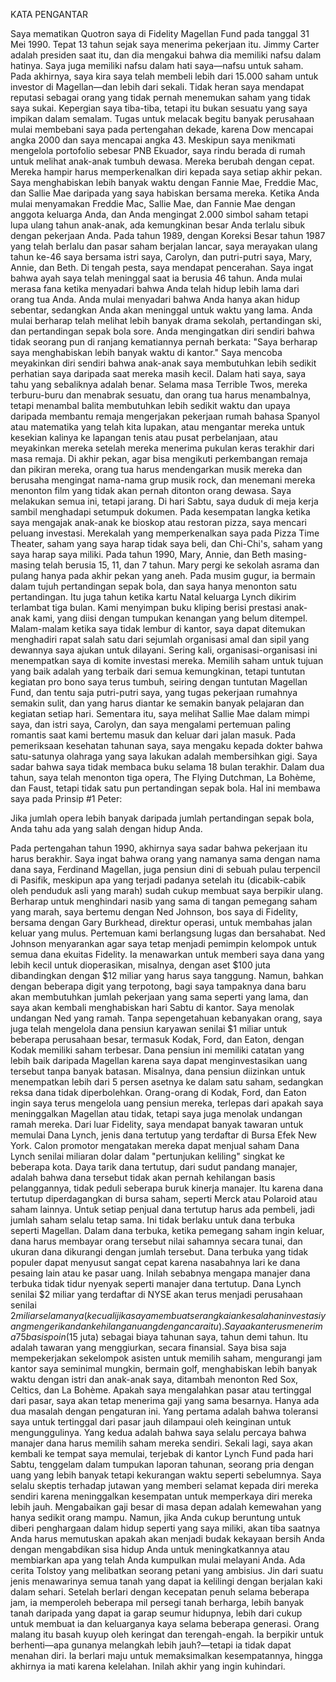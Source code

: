 KATA PENGANTAR

Saya mematikan Quotron saya di Fidelity Magellan Fund pada tanggal 31 Mei 1990. Tepat 13 tahun sejak saya menerima pekerjaan itu. Jimmy Carter adalah presiden saat itu, dan dia mengakui bahwa dia memiliki nafsu dalam hatinya. Saya juga memiliki nafsu dalam hati saya—nafsu untuk saham. Pada akhirnya, saya kira saya telah membeli lebih dari 15.000 saham untuk investor di Magellan—dan lebih dari sekali. Tidak heran saya mendapat reputasi sebagai orang yang tidak pernah menemukan saham yang tidak saya sukai. Kepergian saya tiba-tiba, tetapi itu bukan sesuatu yang saya impikan dalam semalam. Tugas untuk melacak begitu banyak perusahaan mulai membebani saya pada pertengahan dekade, karena Dow mencapai angka 2000 dan saya mencapai angka 43. Meskipun saya menikmati mengelola portofolio sebesar PNB Ekuador, saya rindu berada di rumah untuk melihat anak-anak tumbuh dewasa. Mereka berubah dengan cepat. Mereka hampir harus memperkenalkan diri kepada saya
setiap akhir pekan. Saya menghabiskan lebih banyak waktu dengan Fannie Mae, Freddie Mac, dan
Sallie Mae daripada yang saya habiskan bersama mereka.
Ketika Anda mulai menyamakan Freddie Mac, Sallie Mae, dan Fannie Mae dengan
anggota keluarga Anda, dan Anda mengingat 2.000 simbol saham tetapi lupa
ulang tahun anak-anak, ada kemungkinan besar Anda terlalu sibuk dengan
pekerjaan Anda.
Pada tahun 1989, dengan Koreksi Besar tahun 1987 yang telah berlalu dan pasar saham berjalan lancar, saya merayakan ulang tahun ke-46 saya bersama istri saya,
Carolyn, dan putri-putri saya, Mary, Annie, dan Beth. Di tengah pesta, saya mendapat pencerahan. Saya ingat bahwa ayah saya telah meninggal saat ia berusia 46 tahun.
Anda mulai merasa fana ketika menyadari bahwa Anda telah hidup lebih lama dari orang tua Anda. Anda mulai menyadari bahwa Anda hanya akan hidup sebentar, sedangkan Anda akan meninggal untuk waktu yang lama. Anda mulai berharap telah melihat lebih banyak drama sekolah, pertandingan ski, dan pertandingan sepak bola sore. Anda mengingatkan diri sendiri bahwa tidak seorang pun di ranjang kematiannya pernah berkata: "Saya berharap saya menghabiskan lebih banyak waktu di kantor." Saya mencoba meyakinkan diri sendiri bahwa anak-anak saya membutuhkan lebih sedikit perhatian saya daripada saat mereka masih kecil. Dalam hati saya, saya tahu yang sebaliknya adalah benar. Selama masa Terrible Twos, mereka terburu-buru dan menabrak sesuatu, dan orang tua harus menambalnya, tetapi menambal balita membutuhkan lebih sedikit waktu dan upaya daripada membantu remaja mengerjakan pekerjaan rumah bahasa Spanyol atau matematika yang telah kita lupakan, atau mengantar mereka untuk kesekian kalinya ke lapangan tenis atau pusat perbelanjaan, atau meyakinkan mereka setelah mereka menerima pukulan keras terakhir dari masa remaja. Di akhir pekan, agar bisa mengikuti perkembangan remaja dan pikiran mereka,
orang tua harus mendengarkan musik mereka dan berusaha mengingat
nama-nama grup musik rock, dan menemani mereka menonton film yang tidak akan pernah ditonton orang dewasa. Saya melakukan semua ini, tetapi jarang. Di hari Sabtu, saya duduk di meja kerja sambil menghadapi setumpuk dokumen. Pada kesempatan langka ketika saya mengajak anak-anak ke bioskop atau restoran pizza, saya mencari peluang investasi. Merekalah yang memperkenalkan saya pada Pizza Time Theater, saham yang saya harap tidak saya beli, dan Chi-Chi's, saham yang saya harap saya miliki.
Pada tahun 1990, Mary, Annie, dan Beth masing-masing telah berusia 15, 11, dan 7 tahun. Mary pergi ke sekolah asrama dan pulang hanya pada akhir pekan yang aneh. Pada musim gugur, ia bermain dalam tujuh pertandingan sepak bola, dan saya hanya menonton satu pertandingan. Itu juga tahun ketika kartu Natal keluarga Lynch dikirim terlambat tiga bulan. Kami menyimpan buku kliping berisi prestasi anak-anak kami, yang diisi dengan tumpukan kenangan yang belum ditempel. Malam-malam ketika saya tidak lembur di kantor, saya dapat ditemukan menghadiri rapat salah satu dari sejumlah organisasi amal dan sipil yang dewannya saya ajukan untuk dilayani. Sering kali, organisasi-organisasi ini menempatkan saya di komite investasi mereka. Memilih saham untuk tujuan yang baik adalah yang terbaik dari semua kemungkinan, tetapi tuntutan kegiatan pro bono saya terus tumbuh, seiring dengan tuntutan Magellan Fund, dan tentu saja putri-putri saya, yang tugas pekerjaan rumahnya semakin sulit, dan yang harus diantar ke semakin banyak pelajaran dan kegiatan setiap hari. Sementara itu, saya melihat Sallie Mae dalam mimpi saya, dan istri saya, Carolyn, dan saya mengalami pertemuan paling romantis saat kami bertemu masuk dan keluar dari jalan masuk. Pada pemeriksaan kesehatan tahunan saya, saya mengaku kepada dokter bahwa satu-satunya olahraga yang saya lakukan adalah membersihkan gigi. Saya sadar bahwa saya tidak membaca buku selama 18 bulan terakhir. Dalam dua tahun, saya telah menonton tiga opera, The Flying Dutchman, La Bohème, dan Faust, tetapi tidak satu pun pertandingan sepak bola. Hal ini membawa saya pada Prinsip #1 Peter:

Jika jumlah opera lebih banyak daripada jumlah pertandingan sepak bola, Anda tahu ada yang salah dengan hidup Anda.

Pada pertengahan tahun 1990, akhirnya saya sadar bahwa pekerjaan itu harus berakhir. Saya ingat bahwa orang yang namanya sama dengan nama dana saya, Ferdinand Magellan, juga pensiun dini di sebuah pulau terpencil di Pasifik, meskipun apa yang terjadi padanya setelah itu (dicabik-cabik oleh penduduk asli yang marah) sudah cukup membuat saya berpikir ulang. Berharap untuk menghindari nasib yang sama di tangan pemegang saham yang marah, saya bertemu dengan Ned Johnson, bos saya di Fidelity, bersama dengan Gary Burkhead, direktur operasi, untuk membahas jalan keluar yang mulus. Pertemuan kami berlangsung lugas dan bersahabat. Ned Johnson menyarankan agar saya tetap menjadi pemimpin kelompok untuk semua dana ekuitas Fidelity. Ia menawarkan untuk memberi saya dana yang lebih kecil untuk dioperasikan, misalnya, dengan aset $100 juta dibandingkan dengan $12 miliar yang harus saya tanggung. Namun, bahkan dengan beberapa digit yang terpotong, bagi saya tampaknya dana baru akan membutuhkan jumlah pekerjaan yang sama seperti yang lama, dan saya akan kembali menghabiskan hari Sabtu di kantor. Saya menolak undangan Ned yang ramah. Tanpa sepengetahuan kebanyakan orang, saya juga telah mengelola dana pensiun karyawan senilai $1 miliar untuk beberapa perusahaan besar, termasuk Kodak, Ford, dan Eaton, dengan Kodak memiliki saham terbesar. Dana pensiun ini memiliki catatan yang lebih baik daripada Magellan karena saya dapat menginvestasikan uang tersebut tanpa banyak batasan. Misalnya, dana pensiun diizinkan untuk menempatkan lebih dari 5 persen asetnya ke dalam satu saham, sedangkan reksa dana tidak diperbolehkan. Orang-orang di Kodak, Ford, dan Eaton ingin saya terus mengelola uang pensiun mereka, terlepas dari apakah saya meninggalkan Magellan atau tidak, tetapi saya juga menolak undangan ramah mereka. Dari luar Fidelity, saya mendapat banyak tawaran untuk memulai Dana Lynch, jenis dana tertutup yang terdaftar di Bursa Efek New York. Calon promotor mengatakan mereka dapat menjual saham Dana Lynch senilai miliaran dolar dalam "pertunjukan keliling" singkat ke beberapa kota. Daya tarik dana tertutup, dari sudut pandang manajer, adalah bahwa dana tersebut tidak akan pernah kehilangan basis pelanggannya, tidak peduli seberapa buruk kinerja manajer. Itu karena dana tertutup diperdagangkan di bursa saham, seperti Merck atau Polaroid atau saham lainnya. Untuk setiap penjual dana tertutup harus ada pembeli, jadi jumlah saham selalu tetap sama. Ini tidak berlaku untuk dana terbuka seperti Magellan. Dalam dana terbuka, ketika pemegang saham ingin keluar, dana harus membayar orang tersebut nilai sahamnya secara tunai, dan ukuran dana dikurangi dengan jumlah tersebut. Dana terbuka yang tidak populer dapat menyusut sangat cepat karena nasabahnya lari ke dana pesaing lain atau ke pasar uang. Inilah sebabnya mengapa manajer dana terbuka tidak tidur nyenyak seperti manajer dana tertutup. Dana Lynch senilai $2 miliar yang terdaftar di NYSE akan terus menjadi perusahaan senilai $2 miliar selamanya (kecuali jika saya membuat serangkaian kesalahan investasi yang mengerikan dan kehilangan uang dengan cara itu). Saya akan terus menerima 75 basis poin ($15 juta) sebagai biaya tahunan saya, tahun demi tahun.
Itu adalah tawaran yang menggiurkan, secara finansial. Saya bisa saja mempekerjakan sekelompok asisten untuk memilih saham, mengurangi jam kantor saya seminimal mungkin, bermain golf, menghabiskan lebih banyak waktu dengan istri dan anak-anak saya, ditambah menonton Red Sox, Celtics, dan La Bohème. Apakah saya mengalahkan pasar atau tertinggal dari pasar, saya akan tetap menerima gaji yang sama besarnya. Hanya ada dua masalah dengan pengaturan ini. Yang pertama adalah bahwa toleransi saya untuk tertinggal dari pasar jauh dilampaui oleh keinginan untuk mengunggulinya. Yang kedua adalah bahwa saya selalu percaya bahwa manajer dana harus memilih saham mereka sendiri. Sekali lagi, saya akan kembali ke tempat saya memulai, terjebak di kantor Lynch Fund pada hari Sabtu, tenggelam dalam tumpukan laporan tahunan, seorang pria dengan uang yang lebih banyak tetapi kekurangan waktu seperti sebelumnya. Saya selalu skeptis terhadap jutawan yang memberi selamat kepada diri mereka sendiri karena meninggalkan kesempatan untuk memperkaya diri mereka lebih jauh. Mengabaikan gaji besar di masa depan adalah kemewahan yang hanya sedikit orang mampu. Namun, jika Anda cukup beruntung untuk diberi penghargaan dalam hidup seperti yang saya miliki, akan tiba saatnya Anda harus memutuskan apakah akan menjadi budak kekayaan bersih Anda dengan mengabdikan sisa hidup Anda untuk meningkatkannya atau membiarkan apa yang telah Anda kumpulkan mulai melayani Anda. Ada cerita Tolstoy yang melibatkan seorang petani yang ambisius. Jin dari suatu jenis menawarinya semua tanah yang dapat ia kelilingi dengan berjalan kaki dalam sehari. Setelah berlari dengan kecepatan penuh selama beberapa jam, ia memperoleh beberapa mil persegi tanah berharga, lebih banyak tanah daripada yang dapat ia garap seumur hidupnya, lebih dari cukup untuk membuat ia dan keluarganya kaya selama beberapa generasi. Orang malang itu basah kuyup oleh keringat dan terengah-engah. Ia berpikir untuk berhenti—apa gunanya melangkah lebih jauh?—tetapi ia tidak dapat menahan diri. Ia berlari maju untuk memaksimalkan kesempatannya, hingga akhirnya ia mati karena kelelahan. Inilah akhir yang ingin kuhindari.
